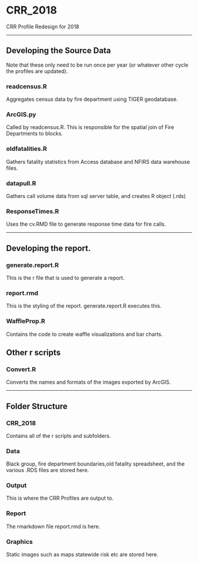 
# CRR_2018
CRR Profile Redesign for 2018

-------

## Developing the Source Data
Note that these only need to be run once per year (or whatever other cycle the profiles are updated).

### readcensus.R
Aggregates census data by fire department using TIGER geodatabase.

### ArcGIS.py
Called by readcensus.R. This is responsible for the spatial join of Fire Departments to blocks. 

### oldfatalities.R
Gathers fatality statistics from Access database and NFIRS data warehouse files.

### datapull.R
Gathers call volume data from sql server table, and creates R object (.rds)

### ResponseTimes.R

Uses the cv.RMD file to generate response time data for fire calls. 



------

## Developing the report. 

### generate.report.R
This is the r file that is used to generate a report.

### report.rmd
This is the styling of the report. generate.report.R executes this. 

### WaffleProp.R
Contains the code to create waffle visualizations and bar charts. 

## Other r scripts

### Convert.R 
Converts the names and formats of the images exported by ArcGIS. 

------

## Folder Structure

### CRR_2018

Contains all of the r scripts and subfolders. 

### Data

Black group, fire department boundaries,old fatality spreadsheet, and the various .RDS files are stored here. 

### Output

This is where the CRR Profiles are output to. 

### Report

The rmarkdown file report.rmd is here.

### Graphics

Static images such as maps statewide risk etc are stored here. 


